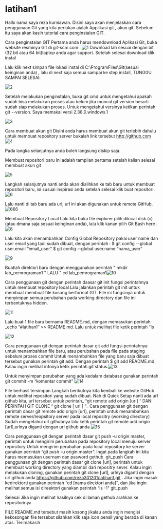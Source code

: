 
# latihan1
Hallo nama saya reza kurniawan. Disini saya akan menjelaskan cara penggunaan Git yang kita perlukan aialah Applikasi git , akun git. Sebelum itu saya akan kasih tutorial cara penginstalan GIT.

Cara penginstalan GIT
Pertama anda harus mendownload Aplikasi Git, buka website resminya Git di git-scm.com .
![1](https://user-images.githubusercontent.com/116234001/196830846-45b0ada1-9229-498c-94ad-762d8134d8b9.png)
 Download lah sesuai dengan bit (32 bit atau 64 bit)laptop anda agar support. Setelah selesai download klik instal

Lalu klik next simpan file lokasi instal di C:\ProgramFiles\Git(sesuai keinginan anda) , lalu di next saja semua sampai ke step install, TUNGGU SAMPAI SELESAI.

![2](https://user-images.githubusercontent.com/116234001/196831035-416d6ec6-52db-4df8-8328-717c4b549494.png)


Setelah melakukan penginstalan, buka git cmd untuk mengetahui apakah sudah bisa melakukan proses atau belum jika muncul git version berarti sudah siap melakukan proses. Untuk mengetahui versinya ketikan perintah git --version. Saya memakai versi 2.38.0.windows.1

![3](https://user-images.githubusercontent.com/116234001/196831201-75bcc0e5-5849-4259-a2d0-d2ed8d6167db.png)


Cara membuat akun git
Disini anda harus membuat akun git terlebih dahulu untuk membuat repository server bukalah link tersebut http://github.com
![4](https://user-images.githubusercontent.com/116234001/196831384-2013d3f5-4f8f-4b13-9715-171264c4566e.png)


Pada langka selanjutnya anda boleh langsung diskip saja.

Membuat repositori baru
Ini adalah tampilan pertama setelah kalian selesai membuat akun git

![5](https://user-images.githubusercontent.com/116234001/196831579-e6343821-1a7b-4c2f-a4ad-c82eca5ca4f6.png)


Langkah selanjutnya nanti anda akan dialihkan ke tab baru untuk membuat repositori baru, isi susuai inspirasi anda setelah selesai klik buat repositori.
![6](https://user-images.githubusercontent.com/116234001/196831710-432bab3f-d07a-4f29-b240-46f8f3529d75.png)


Lalu nanti di tab baru ada url, url ini akan digunakan untuk remote GitHub.
![666](https://user-images.githubusercontent.com/116234001/196832945-9e1104ef-9f0c-4cc8-b586-9c16755a7a51.png)



Membuat Repository Local
Lalu kita buka file explorer pilih dilocal disk (c) (atau dmana saja sesuai keinginan anda), lalu klik kanan pilih Git Bash here . ![8](https://user-images.githubusercontent.com/116234001/196833116-4fc73f15-6f25-4f64-ac6b-8594226010ef.png)


Lalu kita akan menambahkan Config Global Repository pakai user name dan user email yang tadi sudah dibuat, dengan perintah : $ git config --global user.email “email_user” $ git config --global user.name “nama_user”

![9](https://user-images.githubusercontent.com/116234001/196833287-4efd2d6d-afd0-4686-a5eb-4d7f57817550.png)


Buatlah direktori baru dengan menggunakan perintah " mkdir lab_pemrograman1 " LALU " cd lab_pemrograman1![10](https://user-images.githubusercontent.com/116234001/196833388-ce4fa7e1-0a83-419a-a1f5-74014b0f2401.png)


Cara penggunaan git dengan perintah daasar git init fungsi perintahnya untuk membuat repository local
Lalu jalankan perintah git init untuk membuat membuat file kosong berformat GIT. File ini fungsinya untuk menyimpan semua perubahan pada working directory dan file ini terbentuknya hidden.

![11](https://user-images.githubusercontent.com/116234001/196833493-f82c262d-04c2-4676-935e-78094460d8d3.png)


Lalu buat 1 file baru bernama README.md, dengan memasukan perintah _echo “#latihan1” >> README.md. Lalu untuk melihat file ketik perintah “ls

![12](https://user-images.githubusercontent.com/116234001/196833580-e9c00650-2faf-428d-9c48-c91177609808.png)


Cara penggunaan git dengan perintah dasar git add fungsi perintahnya untuk menambahkan file baru, atau perubahan pada file pada staging sebelum proses commit
Untuk menambahkan file yang baru saja dibuat tersebut gunakan perintah git add. Dengan perintah $ git add README.md. Kalau ingin melihat infonya ketik perintah git status.![13](https://user-images.githubusercontent.com/116234001/196833760-3d73bf7f-788c-4213-9407-ee4c13287b03.png)


Untuk menyimpan perubahan yang ada kedalam database gunakan perintah git commit -m “komentar commit" ![14](https://user-images.githubusercontent.com/116234001/196834064-fdc9ebe1-196b-4993-a7f7-5f99cc195c05.png)


File berhasil tersimpan
Langkah berikutnya kita kembali ke website GitHub untuk melihat repositori yang sudah dibuat. Nah di Quick Setup nanti ada url github kita, url tersebut untuk perintah_ “git remote add origin [url] “ DAN PERINTAH GIT CLONE “ git clone [ url ] “_
Cara penggunaan git dengan perintah dasar git remote add origin [url], perintah untuk menambahkan remote server/reopsitory server pada local repositry (working directory)
Sudah mengetahui url githubnya lalu ketik perintah git remote add origin [url],urlnya diganti dengan url github anda ![15](https://user-images.githubusercontent.com/116234001/196834265-b57a769e-29c3-42ee-90e4-e66c6403e8d4.png)

Cara penggunaan git dengan perintah dasar git push -u origin master, perintah untuk mengirim perubahan pada repository local menuju server repository
Untuk mengirim perubahan pada local repository ke server gunakan perintah “git push -u origin master”. Ingat pada langkah ini kita harus memasukan usernam dan pasword gethub. git_push
Cara penggunaan git dengan perintah dasar git clone [url], perintah untuk membuat working directory yang diambil dari repositry sever.
Kalau ingin melakukan cloning, gunakan perintah git clone [url], urlnya diganti dengan url github anda https://github.com/reza301201/latihan1.git . Jika ingin masuk kedirektorti gunakan perintah “cd [nama direktori anda]”, dan jika ingin melihat semua isi direektori gunakan perintah “ls -1" git_push

Selesai Jika ingin melihat hasilnya cek di laman gethub arahkan ke repositorinya

FILE README.md tersebut masih kosong jikalau anda ingin mengisi kekosongan file tersebut silahkan klik saja icon pensil yang berada di kanan atas.
Terimakasih

